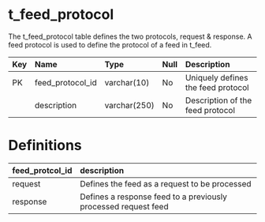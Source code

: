 # t\_feed\_protocol #

The t\_feed\_protocol table defines the two protocols, request & response.  A feed protocol is used to define the protocol of a feed in t\_feed.

| **Key** | **Name** | **Type** | **Null** | **Description** |
|:--------|:---------|:---------|:---------|:----------------|
| PK      | feed\_protocol\_id | varchar(10) | No       | Uniquely defines the feed protocol |
|         | description | varchar(250) | No       | Description of the feed protocol |


# Definitions #

| **feed\_protcol\_id** | **description** |
|:----------------------|:----------------|
| request               | Defines the feed as a request to be processed |
| response              | Defines a response feed to a previously processed request feed |